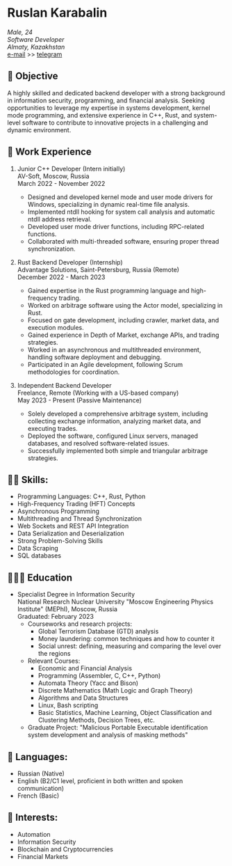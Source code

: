# Ruslan Karabalin

_Male, 24_ <br>
_Software Developer_ <br>
_Almaty, Kazakhstan_ <br>
[e-mail](mailto:heckfynook@gmail.com) >> [telegram](https://t.me/Zagzuz)

## 🎯 Objective

A highly skilled and dedicated backend developer with a strong background in information security, programming, and financial analysis. Seeking opportunities to leverage my expertise in systems development, kernel mode programming, and extensive experience in C++, Rust, and system-level software to contribute to innovative projects in a challenging and dynamic environment.

## 💼 Work Experience

1. Junior C++ Developer (Intern initially) <br>
   AV-Soft, Moscow, Russia <br>
   March 2022 - November 2022
   - Designed and developed kernel mode and user mode drivers for Windows, specializing in dynamic real-time file analysis.
   - Implemented ntdll hooking for system call analysis and automatic ntdll address retrieval.
   - Developed user mode driver functions, including RPC-related functions.
   - Collaborated with multi-threaded software, ensuring proper thread synchronization.

2. Rust Backend Developer (Internship) <br>
   Advantage Solutions, Saint-Petersburg, Russia (Remote) <br>
   December 2022 - March 2023
   - Gained expertise in the Rust programming language and high-frequency trading.
   - Worked on arbitrage software using the Actor model, specializing in Rust.
   - Focused on gate development, including crawler, market data, and execution modules.
   - Gained experience in Depth of Market, exchange APIs, and trading strategies.
   - Worked in an asynchronous and multithreaded environment, handling software deployment and debugging.
   - Participated in an Agile development, following Scrum methodologies for coordination.

3. Independent Backend Developer <br>
   Freelance, Remote (Working with a US-based company) <br>
   May 2023 - Present (Passive Maintenance)
   - Solely developed a comprehensive arbitrage system, including collecting exchange information, analyzing market data, and executing trades.
   - Deployed the software, configured Linux servers, managed databases, and resolved software-related issues.
   - Successfully implemented both simple and triangular arbitrage strategies.

## 👨‍💻 Skills:

- Programming Languages: C++, Rust, Python
- High-Frequency Trading (HFT) Concepts
- Asynchronous Programming
- Multithreading and Thread Synchronization
- Web Sockets and REST API Integration
- Data Serialization and Deserialization
- Strong Problem-Solving Skills
- Data Scraping
- SQL databases

## 👨🏻‍🎓 Education

- Specialist Degree in Information Security <br>
  National Research Nuclear University "Moscow Engineering Physics Institute" (MEPhI), Moscow, Russia <br>
  Graduated: February 2023
  - Courseworks and research projects:
    - Global Terrorism Database (GTD) analysis
    - Money laundering: common techniques and how to counter it
    - Social unrest: defining, measuring and comparing the level over the regions
  - Relevant Courses:
    - Economic and Financial Analysis
    - Programming (Assembler, C, C++, Python)
    - Automata Theory (Yacc and Bison)
    - Discrete Mathematics (Math Logic and Graph Theory)
    - Algorithms and Data Structures
    - Linux, Bash scripting
    - Basic Statistics, Machine Learning, Object Classification and Clustering Methods, Decision Trees, etc.
  - Graduate Project: "Malicious Portable Executable identification system development and analysis of masking methods"

## 💬 Languages:

- Russian (Native)
- English (B2/C1 level, proficient in both written and spoken communication)
- French (Basic)

## 👀 Interests:

- Automation
- Information Security
- Blockchain and Cryptocurrencies
- Financial Markets
